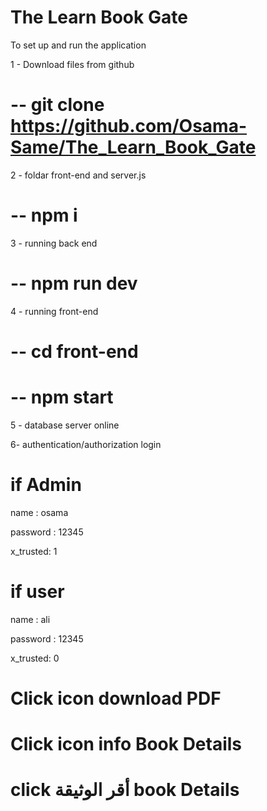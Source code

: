 # The Learn Book Gate

To set up and run the application

1 - Download files from github

# -- git clone https://github.com/Osama-Same/The_Learn_Book_Gate

2 - foldar front-end and server.js

# -- npm i

3 - running back end

# -- npm run dev

4 - running front-end 

# -- cd front-end

# -- npm start

5 - database server online  


6- authentication/authorization login 

 # if Admin 

name : osama

password : 12345

x_trusted: 1


# if user

name : ali

password : 12345

x_trusted: 0

# Click icon download PDF 

#  Click icon info Book Details

# click    أقر الوثيقة  book Details
